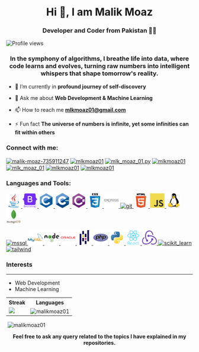 

<h1 align="center">Hi 👋, I am Malik Moaz</h1>
<h3 align="center">Developer and Coder from Pakistan 🧑‍💻</h3>

![Profile views](https://komarev.com/ghpvc/?username=malikmoaz01&style=plastic&color=brightgreen)

<h3 align="center">In the symphony of algorithms, I breathe life into data, where code learns and evolves, turning raw numbers into intelligent whispers that shape tomorrow's reality.</h3>

- 🌱 I’m currently in **profound journey of self-discovery**

- 💬 Ask me about **Web Development & Machine Learning**

- 📫 How to reach me <a href="mailto:mlkmoaz01@gmail.com">**<mlkmoaz01@gmail.com>**</a>

- ⚡ Fun fact **The universe of numbers is infinite, yet some infinities can fit within others**

<!-- <h3 align="left">Connect with me </h3>

---

<p align="left">
<a href="https://pk.linkedin.com/in/malik-moaz-735911247" target="blank"><img align="center" src="https://raw.githubusercontent.com/rahuldkjain/github-profile-readme-generator/master/src/images/icons/Social/linked-in-alt.svg" alt="https://pk.linkedin.com/in/malikmoaz01" height="30" width="40" /></a>
</p> -->
<h3 align="left">Connect with me:</h3>
<p align="left">

<a href="https://linkedin.com/in/malik-moaz-735911247" target="blank"><img align="center" src="https://raw.githubusercontent.com/rahuldkjain/github-profile-readme-generator/master/src/images/icons/Social/linked-in-alt.svg" alt="malik-moaz-735911247" height="30" width="40" /></a>
<a href="https://fb.com/mlkmoaz01" target="blank"><img align="center" src="https://raw.githubusercontent.com/rahuldkjain/github-profile-readme-generator/master/src/images/icons/Social/facebook.svg" alt="mlkmoaz01" height="30" width="40" /></a>
<a href="https://instagram.com/mlk_moaz_01.py" target="blank"><img align="center" src="https://raw.githubusercontent.com/rahuldkjain/github-profile-readme-generator/master/src/images/icons/Social/instagram.svg" alt="mlk_moaz_01.py" height="30" width="40" /></a>
<a href="https://www.hackerrank.com/mlkmoaz01" target="blank"><img align="center" src="https://raw.githubusercontent.com/rahuldkjain/github-profile-readme-generator/master/src/images/icons/Social/hackerrank.svg" alt="mlkmoaz01" height="30" width="40" /></a>
<a href="https://codeforces.com/profile/mlk_moaz_01" target="blank"><img align="center" src="https://raw.githubusercontent.com/rahuldkjain/github-profile-readme-generator/master/src/images/icons/Social/codeforces.svg" alt="mlk_moaz_01" height="30" width="40" /></a>
<a href="https://www.leetcode.com/mlkmoaz01" target="blank"><img align="center" src="https://raw.githubusercontent.com/rahuldkjain/github-profile-readme-generator/master/src/images/icons/Social/leet-code.svg" alt="mlkmoaz01" height="30" width="40" /></a>
<a href="https://www.codechef.com/users/mlkmoaz01" target="_blank"><img align="center" src="https://cdn.jsdelivr.net/npm/simple-icons@v3/icons/codechef.svg" alt="mlkmoaz01" height="30" width="40" /></a>
</p>

<h3 align="left">Languages and Tools:</h3>
<p align="left"> 
<a href="https://www.java.com" target="_blank" rel="noreferrer"> <img src="https://raw.githubusercontent.com/devicons/devicon/master/icons/java/java-original.svg" alt="java" width="40" height="40"/> </a> 
<a href="https://getbootstrap.com" target="_blank" rel="noreferrer"> <img src="https://raw.githubusercontent.com/devicons/devicon/master/icons/bootstrap/bootstrap-plain-wordmark.svg" alt="bootstrap" width="40" height="40"/> </a> 
<a href="https://www.cprogramming.com/" target="_blank" rel="noreferrer"> <img src="https://raw.githubusercontent.com/devicons/devicon/master/icons/c/c-original.svg" alt="c" width="40" height="40"/> </a> 
<a href="https://www.w3schools.com/cpp/" target="_blank" rel="noreferrer"> <img src="https://raw.githubusercontent.com/devicons/devicon/master/icons/cplusplus/cplusplus-original.svg" alt="cplusplus" width="40" height="40"/> </a> 
<a href="https://www.w3schools.com/cs/" target="_blank" rel="noreferrer"> <img src="https://raw.githubusercontent.com/devicons/devicon/master/icons/csharp/csharp-original.svg" alt="csharp" width="40" height="40"/> </a> 
<a href="https://www.w3schools.com/css/" target="_blank" rel="noreferrer"> <img src="https://raw.githubusercontent.com/devicons/devicon/master/icons/css3/css3-original-wordmark.svg" alt="css3" width="40" height="40"/> </a> 
<a href="https://expressjs.com" target="_blank" rel="noreferrer"> <img src="https://raw.githubusercontent.com/devicons/devicon/master/icons/express/express-original-wordmark.svg" alt="express" width="40" height="40"/> </a> 
<a href="https://git-scm.com/" target="_blank" rel="noreferrer"> <img src="https://www.vectorlogo.zone/logos/git-scm/git-scm-icon.svg" alt="git" width="40" height="40"/> </a> 
<a href="https://www.w3.org/html/" target="_blank" rel="noreferrer"> <img src="https://raw.githubusercontent.com/devicons/devicon/master/icons/html5/html5-original-wordmark.svg" alt="html5" width="40" height="40"/> </a> 
<a href="https://developer.mozilla.org/en-US/docs/Web/JavaScript" target="_blank" rel="noreferrer"> <img src="https://raw.githubusercontent.com/devicons/devicon/master/icons/javascript/javascript-original.svg" alt="javascript" width="40" height="40"/> </a> 
<a href="https://www.linux.org/" target="_blank" rel="noreferrer"> <img src="https://raw.githubusercontent.com/devicons/devicon/master/icons/linux/linux-original.svg" alt="linux" width="40" height="40"/> </a> 
<a href="https://www.mongodb.com/" target="_blank" rel="noreferrer"> <img src="https://raw.githubusercontent.com/devicons/devicon/master/icons/mongodb/mongodb-original-wordmark.svg" alt="mongodb" width="40" height="40"/> </a> 
  
<a href="https://www.microsoft.com/en-us/sql-server" target="_blank" rel="noreferrer"> <img src="https://www.svgrepo.com/show/303229/microsoft-sql-server-logo.svg" alt="mssql" width="40" height="40"/> </a> 
<a href="https://www.mysql.com/" target="_blank" rel="noreferrer"> <img src="https://raw.githubusercontent.com/devicons/devicon/master/icons/mysql/mysql-original-wordmark.svg" alt="mysql" width="40" height="40"/> </a> 
<a href="https://nodejs.org" target="_blank" rel="noreferrer"> <img src="https://raw.githubusercontent.com/devicons/devicon/master/icons/nodejs/nodejs-original-wordmark.svg" alt="nodejs" width="40" height="40"/> </a> 
<a href="https://www.oracle.com/" target="_blank" rel="noreferrer"> <img src="https://raw.githubusercontent.com/devicons/devicon/master/icons/oracle/oracle-original.svg" alt="oracle" width="40" height="40"/> </a> 
<a href="https://pandas.pydata.org/" target="_blank" rel="noreferrer"> <img src="https://raw.githubusercontent.com/devicons/devicon/2ae2a900d2f041da66e950e4d48052658d850630/icons/pandas/pandas-original.svg" alt="pandas" width="40" height="40"/> </a> 
<a href="https://www.php.net" target="_blank" rel="noreferrer"> <img src="https://raw.githubusercontent.com/devicons/devicon/master/icons/php/php-original.svg" alt="php" width="40" height="40"/> </a> 
<a href="https://www.python.org" target="_blank" rel="noreferrer"> <img src="https://raw.githubusercontent.com/devicons/devicon/master/icons/python/python-original.svg" alt="python" width="40" height="40"/> </a> 
<a href="https://reactjs.org/" target="_blank" rel="noreferrer"> <img src="https://raw.githubusercontent.com/devicons/devicon/master/icons/react/react-original-wordmark.svg" alt="react" width="40" height="40"/> </a> 
<a href="https://redux.js.org" target="_blank" rel="noreferrer"> <img src="https://raw.githubusercontent.com/devicons/devicon/master/icons/redux/redux-original.svg" alt="redux" width="40" height="40"/> </a> 
<a href="https://scikit-learn.org/" target="_blank" rel="noreferrer"> <img src="https://upload.wikimedia.org/wikipedia/commons/0/05/Scikit_learn_logo_small.svg" alt="scikit_learn" width="40" height="40"/> </a> <a href="https://tailwindcss.com/" target="_blank" rel="noreferrer"> <img src="https://www.vectorlogo.zone/logos/tailwindcss/tailwindcss-icon.svg" alt="tailwind" width="40" height="40"/> </a> </p>

<h3 align="left"> Interests </h3>

---

- Web Development
- Machine Learning 

<table>
  <tr>
    <!-- <th>Stats</th> -->
    <th align="center">Streak</th>
    <th align="center">Languages</th>
  </tr>
  <tr>
    <!-- <td><img src="https://github-profile-summary-cards.vercel.app/api/cards/stats?username=malikmoaz01&theme=gruvbox"/></td> -->
    <td><a href="https://git.io/streak-stats"><img src="https://streak-stats.demolab.com/?user=malikmoaz01&theme=gruvbox&hide_border=true&border_radius=32&date_format=j%20M%5B%20Y%5D&ring=888888"/></a></td>
    <!-- <td><img src="https://github-profile-summary-cards.vercel.app/api/cards/repos-per-language?username=malikmoaz01&theme=gruvbox"/></td> -->
    <td><img align="center" src="https://github-readme-stats.vercel.app/api/top-langs?username=malikmoaz01&theme=gruvbox&hide_border=true&show_icons=true&locale=en&layout=compact" alt="malikmoaz01" /></td>
  </tr>
</table>

<p>&nbsp;<img align="center" src="https://github-readme-stats.vercel.app/api?username=malikmoaz01&show_icons=true&locale=en" alt="malikmoaz01" /></p>


<p align=center><b>Feel free to ask any query related to the topics I have explained in my repositories.</b></p>
